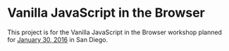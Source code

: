 # Vanilla JavaScript in the Browser

This project is for the Vanilla JavaScript in the Browser workshop planned for [January 30, 2016](http://www.meetup.com/sandiegojs/events/226570005/) in San Diego.
